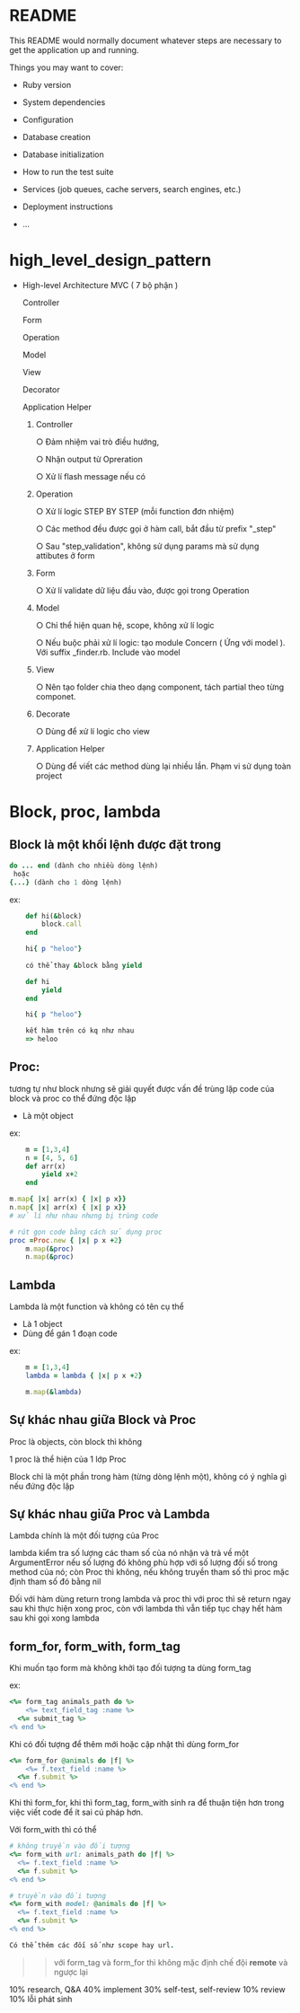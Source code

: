 
# README

This README would normally document whatever steps are necessary to get the
application up and running.

Things you may want to cover:

* Ruby version

* System dependencies

* Configuration

* Database creation

* Database initialization

* How to run the test suite

* Services (job queues, cache servers, search engines, etc.)

* Deployment instructions

* ...
# high_level_design_pattern
- High-level Architecture MVC ( 7 bộ phận )

  Controller

  Form
  
  Operation
  
  Model
  
  View
  
  Decorator

  Application Helper

	1. Controller

		○ Đảm nhiệm vai trò điều hướng, 

		○ Nhận output từ Opreration

		○ Xử lí flash message nếu có
	2. Operation

		○ Xử lí logic STEP BY STEP (mỗi function đơn nhiệm)

		○ Các method đều được gọi ở hàm call, bắt đầu từ prefix "_step"

		○ Sau "step_validation", không sử dụng params mà sử dụng attibutes ở 
    form

	3. Form

		○ Xử lí validate dữ liệu đầu vào, được gọi trong Operation

	4. Model

		○ Chỉ thể hiện quan hệ, scope, không xử lí logic

		○ Nếu buộc phải xử lí logic: tạo module Concern ( Ứng với model ).  Với suffix _finder.rb. Include vào model

	5. View

		○ Nên tạo folder chia theo dạng component, tách partial theo từng 
    componet.

	6. Decorate

		○ Dùng để xử lí logic cho view

	7. Application Helper

		○ Dùng để viết các method dùng lại nhiều lần. Phạm vi sử dụng toàn project
# Block, proc, lambda

## Block là một khối lệnh được đặt trong
```ruby
do ... end (dành cho nhiều dòng lệnh)
 hoặc
{...} (dành cho 1 dòng lệnh)
``` 
ex:
```ruby
	def hi(&block)
		block.call
	end

	hi{ p "heloo"}
	
	có thể thay &block bằng yield

	def hi
		yield
	end

	hi{ p "heloo"}

	kết hàm trên có kq như nhau
	=> heloo
```
## Proc:
tương tự như block nhưng sẽ giải quyết được vấn đề trùng lặp code của block và proc co thể đứng độc lập
- Là một object

ex:
```ruby
	m = [1,3,4]
	n = [4, 5, 6]
	def arr(x)
		yield x+2
	end

m.map{ |x| arr(x) { |x| p x}}
n.map{ |x| arr(x) { |x| p x}} 
# xử lí như nhau nhưng bị trùng code

# rút gọn code bằng cách sử dụng proc
proc =Proc.new { |x| p x +2}
  	m.map(&proc)
	n.map(&proc)

```
## Lambda 
Lambda là một function và không có tên cụ thể

- Là 1 object
- Dùng để gán 1 đoạn code

ex:
```ruby
	m = [1,3,4]
	lambda = lambda { |x| p x +2}

	m.map(&lambda)
```

## Sự khác nhau giữa Block và Proc
Proc là objects, còn block thì không

1 proc là thể hiện của 1 lớp Proc

Block chỉ là một phần trong hàm (từng dòng lệnh một), không có ý nghĩa gì nếu đứng độc lập

## Sự khác nhau giữa Proc và Lambda
Lambda chính là một đối tượng của Proc

lambda kiểm tra số lượng các tham số của nó nhận và trả về một ArgumentError nếu số lượng đó không phù hợp với số lượng đối số trong method của nó; còn Proc thì không, nếu không truyền tham số thì proc mặc định tham số đó bằng nil


Đối với hàm dùng return trong lambda và proc thì với proc thì sẽ return ngay sau khi thực hiện xong proc, còn với lambda thì vẫn tiếp tục chạy hết hàm sau khi gọi xong lambda

## form_for, form_with, form_tag

Khi muốn tạo form mà không khởi tạo đối tượng ta dùng form_tag

ex:
```ruby
<%= form_tag animals_path do %>
	<%= text_field_tag :name %>
  <%= submit_tag %>
<% end %>
```
Khi có đối tượng để thêm mới hoặc cập nhật thì dùng form_for

```ruby
<%= form_for @animals do |f| %>
	<%= f.text_field :name %>
  <%= f.submit %>
<% end %>
```
 Khi thì form_for, khi thì form_tag, form_with sinh ra để thuận tiện hơn trong việc viết code để ít sai cú pháp hơn.
  
Với form_with thì có thể
```ruby
# không truyền vào đối tượng
<%= form_with url: animals_path do |f| %>
  <%= f.text_field :name %>
  <%= f.submit %>
<% end %>
```

```ruby
# truyền vào đối tượng
<%= form_with model: @animals do |f| %>
  <%= f.text_field :name %>
  <%= f.submit %>
<% end %>

Có thể thêm các đối số như scope hay url.
```
>>	với form_tag và form_for thì không mặc định chế đội **remote** và ngược lại

10% research, Q&A
40% implement
30% self-test, self-review
10% review
10% lỗi phát sinh

